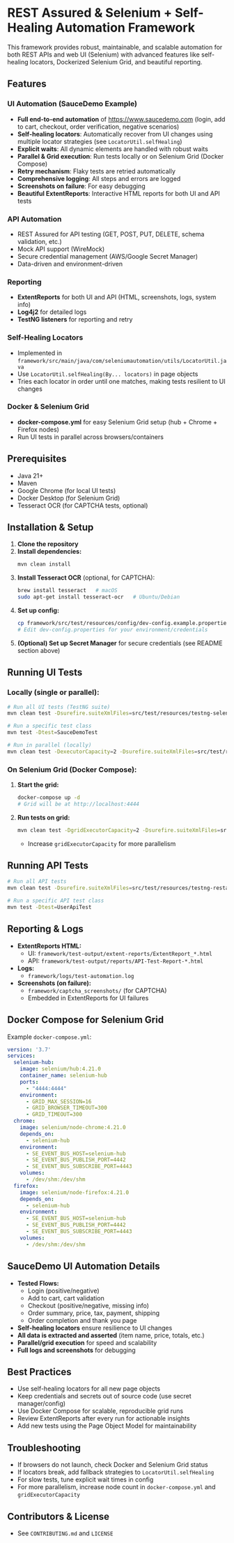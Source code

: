 # REST Assured & Selenium + Self-Healing Automation Framework

This framework provides robust, maintainable, and scalable automation for both REST APIs and web UI (Selenium) with advanced features like self-healing locators, Dockerized Selenium Grid, and beautiful reporting.

## Features

### UI Automation (SauceDemo Example)
- **Full end-to-end automation** of https://www.saucedemo.com (login, add to cart, checkout, order verification, negative scenarios)
- **Self-healing locators**: Automatically recover from UI changes using multiple locator strategies (see `LocatorUtil.selfHealing`)
- **Explicit waits**: All dynamic elements are handled with robust waits
- **Parallel & Grid execution**: Run tests locally or on Selenium Grid (Docker Compose)
- **Retry mechanism**: Flaky tests are retried automatically
- **Comprehensive logging**: All steps and errors are logged
- **Screenshots on failure**: For easy debugging
- **Beautiful ExtentReports**: Interactive HTML reports for both UI and API tests

### API Automation
- REST Assured for API testing (GET, POST, PUT, DELETE, schema validation, etc.)
- Mock API support (WireMock)
- Secure credential management (AWS/Google Secret Manager)
- Data-driven and environment-driven

### Reporting
- **ExtentReports** for both UI and API (HTML, screenshots, logs, system info)
- **Log4j2** for detailed logs
- **TestNG listeners** for reporting and retry

### Self-Healing Locators
- Implemented in `framework/src/main/java/com/seleniumautomation/utils/LocatorUtil.java`
- Use `LocatorUtil.selfHealing(By... locators)` in page objects
- Tries each locator in order until one matches, making tests resilient to UI changes

### Docker & Selenium Grid
- **docker-compose.yml** for easy Selenium Grid setup (hub + Chrome + Firefox nodes)
- Run UI tests in parallel across browsers/containers

## Prerequisites

- Java 21+
- Maven
- Google Chrome (for local UI tests)
- Docker Desktop (for Selenium Grid)
- Tesseract OCR (for CAPTCHA tests, optional)

## Installation & Setup

1. **Clone the repository**
2. **Install dependencies:**
   ```bash
   mvn clean install
   ```
3. **Install Tesseract OCR** (optional, for CAPTCHA):
   ```bash
   brew install tesseract   # macOS
   sudo apt-get install tesseract-ocr   # Ubuntu/Debian
   ```
4. **Set up config:**
   ```bash
   cp framework/src/test/resources/config/dev-config.example.properties framework/src/test/resources/config/dev-config.properties
   # Edit dev-config.properties for your environment/credentials
   ```
5. **(Optional) Set up Secret Manager** for secure credentials (see README section above)

## Running UI Tests

### **Locally (single or parallel):**
```bash
# Run all UI tests (TestNG suite)
mvn clean test -Dsurefire.suiteXmlFiles=src/test/resources/testng-selenium.xml

# Run a specific test class
mvn test -Dtest=SauceDemoTest

# Run in parallel (locally)
mvn clean test -DexecutorCapacity=2 -Dsurefire.suiteXmlFiles=src/test/resources/testng-selenium.xml
```

### **On Selenium Grid (Docker Compose):**
1. **Start the grid:**
   ```bash
   docker-compose up -d
   # Grid will be at http://localhost:4444
   ```
2. **Run tests on grid:**
   ```bash
   mvn clean test -DgridExecutorCapacity=2 -Dsurefire.suiteXmlFiles=src/test/resources/testng-selenium.xml
   ```
   - Increase `gridExecutorCapacity` for more parallelism

## Running API Tests
```bash
# Run all API tests
mvn clean test -Dsurefire.suiteXmlFiles=src/test/resources/testng-restassured.xml

# Run a specific API test class
mvn test -Dtest=UserApiTest
```

## Reporting & Logs
- **ExtentReports HTML:**
  - UI: `framework/test-output/extent-reports/ExtentReport_*.html`
  - API: `framework/test-output/reports/API-Test-Report-*.html`
- **Logs:**
  - `framework/logs/test-automation.log`
- **Screenshots (on failure):**
  - `framework/captcha_screenshots/` (for CAPTCHA)
  - Embedded in ExtentReports for UI failures

## Docker Compose for Selenium Grid
Example `docker-compose.yml`:
```yaml
version: '3.7'
services:
  selenium-hub:
    image: selenium/hub:4.21.0
    container_name: selenium-hub
    ports:
      - "4444:4444"
    environment:
      - GRID_MAX_SESSION=16
      - GRID_BROWSER_TIMEOUT=300
      - GRID_TIMEOUT=300
  chrome:
    image: selenium/node-chrome:4.21.0
    depends_on:
      - selenium-hub
    environment:
      - SE_EVENT_BUS_HOST=selenium-hub
      - SE_EVENT_BUS_PUBLISH_PORT=4442
      - SE_EVENT_BUS_SUBSCRIBE_PORT=4443
    volumes:
      - /dev/shm:/dev/shm
  firefox:
    image: selenium/node-firefox:4.21.0
    depends_on:
      - selenium-hub
    environment:
      - SE_EVENT_BUS_HOST=selenium-hub
      - SE_EVENT_BUS_PUBLISH_PORT=4442
      - SE_EVENT_BUS_SUBSCRIBE_PORT=4443
    volumes:
      - /dev/shm:/dev/shm
```

## SauceDemo UI Automation Details
- **Tested Flows:**
  - Login (positive/negative)
  - Add to cart, cart validation
  - Checkout (positive/negative, missing info)
  - Order summary, price, tax, payment, shipping
  - Order completion and thank you page
- **Self-healing locators** ensure resilience to UI changes
- **All data is extracted and asserted** (item name, price, totals, etc.)
- **Parallel/grid execution** for speed and scalability
- **Full logs and screenshots** for debugging

## Best Practices
- Use self-healing locators for all new page objects
- Keep credentials and secrets out of source code (use secret manager/config)
- Use Docker Compose for scalable, reproducible grid runs
- Review ExtentReports after every run for actionable insights
- Add new tests using the Page Object Model for maintainability

## Troubleshooting
- If browsers do not launch, check Docker and Selenium Grid status
- If locators break, add fallback strategies to `LocatorUtil.selfHealing`
- For slow tests, tune explicit wait times in config
- For more parallelism, increase node count in `docker-compose.yml` and `gridExecutorCapacity`

## Contributors & License
- See `CONTRIBUTING.md` and `LICENSE` 